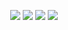 <p align="center">
  <a href="https://soupbowl.io"><img src="https://img.shields.io/badge/has-website-138E96?style=for-the-badge&logo=html5&logoColor=white"/></a>
  <a href="https://mstdn.social/@soupbowl"><img src="https://img.shields.io/badge/has-mastodon-6364FF?style=for-the-badge&logo=mastodon&logoColor=white"/></a>
  <a href="https://lemmy.world/u/soupbowl"><img src="https://img.shields.io/badge/has-lemmy-00BC8C?style=for-the-badge&logo=lemmy&logoColor=white"/></a>
  <a href="https://discord.com/users/555374749019013141"><img src="https://img.shields.io/badge/has-discord-6364FF?style=for-the-badge&logo=discord&logoColor=white"/></a>
</p>
